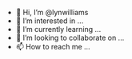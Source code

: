 - 👋 Hi, I’m @lynwilliams
- 👀 I’m interested in ...
- 🌱 I’m currently learning ...
- 💞️ I’m looking to collaborate on ...
- 📫 How to reach me ...

<!---
lynwilliams/lynwilliams is a ✨ special ✨ repository because its `README.md` (this file) appears on your GitHub profile.
You can click the Preview link to take a look at your changes.
--->
